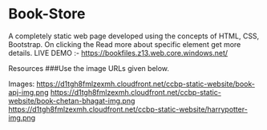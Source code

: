 # Book-Store
A completely static web page developed using the concepts of HTML, CSS, Bootstrap. On clicking the Read more about specific element get more details.
LIVE DEMO :- https://bookfiles.z13.web.core.windows.net/

Resources
###Use the image URLs given below.

Images:
https://d1tgh8fmlzexmh.cloudfront.net/ccbp-static-website/book-apj-img.png
https://d1tgh8fmlzexmh.cloudfront.net/ccbp-static-website/book-chetan-bhagat-img.png
https://d1tgh8fmlzexmh.cloudfront.net/ccbp-static-website/harrypotter-img.png

